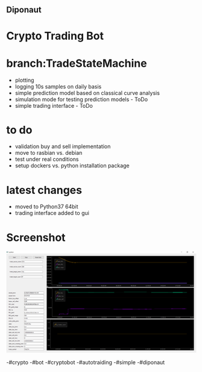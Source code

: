 ## Diponaut
# Crypto Trading Bot
# branch:TradeStateMachine

- plotting
- logging 10s samples on daily basis
- simple prediction model based on classical curve analysis
- simulation mode for testing prediction models  - ToDo 
- simple trading interface - ToDo

# to do 
- validation buy and sell implementation
- move to rasbian vs. debian
- test under real conditions
- setup dockers vs. python installation package

# latest changes 
- moved to Python37 64bit
- trading interface added to gui

# Screenshot

![screenshot](https://raw.githubusercontent.com/mmoosstt/diponaut/TradeStateMachine/config/screenshot.png)

-#crypto
-#bot
-#cryptobot
-#autotraiding
-#simple
-#diponaut